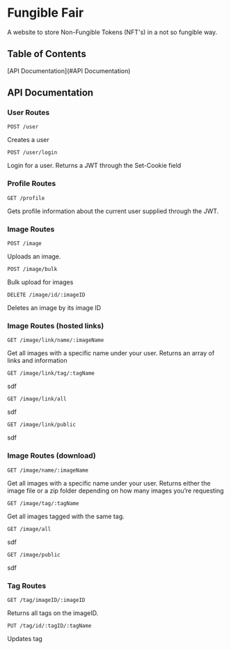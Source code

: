# Fungible Fair

A website to store Non-Fungible Tokens (NFT's) in a not so fungible way.

## Table of Contents

[API Documentation](#API Documentation)

## API Documentation

### User Routes

`POST /user`

Creates a user

`POST /user/login`

Login for a user. Returns a JWT through the Set-Cookie field

### Profile Routes

`GET /profile`

Gets profile information about the current user supplied through the JWT.

### Image Routes

`POST /image`

Uploads an image.

`POST /image/bulk`

Bulk upload for images

`DELETE /image/id/:imageID`

Deletes an image by its image ID

### Image Routes (hosted links)

`GET /image/link/name/:imageName`

Get all images with a specific name under your user. Returns an array of links and information

`GET /image/link/tag/:tagName`

sdf

`GET /image/link/all`

sdf

`GET /image/link/public`

sdf

### Image Routes (download)

`GET /image/name/:imageName`

Get all images with a specific name under your user. Returns either the image file or a zip folder depending on how many images you’re requesting

`GET /image/tag/:tagName`

Get all images tagged with the same tag.

`GET /image/all`

sdf

`GET /image/public`

sdf

### Tag Routes

`GET /tag/imageID/:imageID`

Returns all tags on the imageID.

`PUT /tag/id/:tagID/:tagName`

Updates tag

